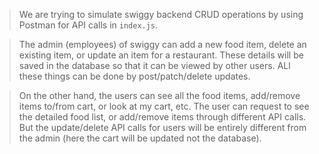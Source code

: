 > We are trying to simulate swiggy backend CRUD operations by using Postman for API calls in `index.js`.

> The admin (employees) of swiggy can add a new food item, delete an existing item, or update an item for a restaurant. These details will be saved in the database so that it can be viewed by other users. ALl these things can be done by post/patch/delete updates.

> On the other hand, the users can see all the food items, add/remove items to/from cart, or look at my cart, etc. The user can request to see the detailed food list, or add/remove items through different API calls. But the update/delete API calls for users will be entirely different from the admin (here the cart will be updated not the database).